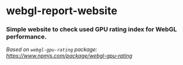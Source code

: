 # webgl-report-website #

### Simple website to check used GPU rating index for WebGL performance. ###

*Based on `webgl-gpu-rating` package: https://www.npmjs.com/package/webgl-gpu-rating*

